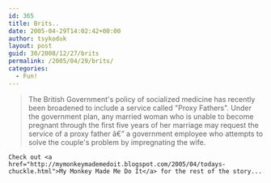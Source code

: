 ```yaml
---
id: 365
title: Brits..
date: 2005-04-29T14:02:42+00:00
author: tsykoduk
layout: post
guid: 30/2008/12/27/brits
permalink: /2005/04/29/brits/
categories:
  - Fun!
---
```

<blockquote>The British Government's policy of socialized medicine has recently been broadened to include a service called "Proxy Fathers". Under the government plan, any married woman who is unable to become pregnant through the first five years of her marriage may request the service of a proxy father â€” a government employee who attempts to solve the couple's problem by impregnating the wife.</blockquote>

	Check out <a href="http://mymonkeymademedoit.blogspot.com/2005/04/todays-chuckle.html">My Monkey Made Me Do It</a> for the rest of the story...